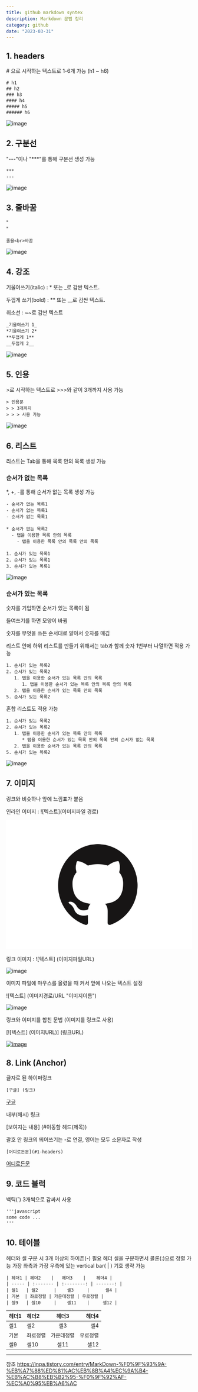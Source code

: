 ```yaml
---
title: github markdown syntex
description: Markdown 문법 정리
category: github
date: "2023-03-31"
---
```


## 1. headers

\# 으로 시작하는 텍스트로 1-6개 가능 (h1 ~ h6)

```
# h1
## h2
### h3
#### h4
##### h5
###### h6
```

![image](https://img1.daumcdn.net/thumb/R1280x0/?scode=mtistory2&fname=https%3A%2F%2Fblog.kakaocdn.net%2Fdn%2FIOzmy%2Fbtr7d8qRKov%2FiXZSIKWKSOiAtliDzN63vK%2Fimg.png)

## 2. 구분선

"---"이나 "\*\*\*"를 통해 구분선 생성 가능

```
***
---
```

![image](https://img1.daumcdn.net/thumb/R1280x0/?scode=mtistory2&fname=https%3A%2F%2Fblog.kakaocdn.net%2Fdn%2FbgcFby%2Fbtr7dx5ZjTh%2FlEqZkNRdg7rLooCPmMFZW0%2Fimg.png)

## 3. 줄바꿈

"<br>"

```
줄을<br>바꿈
```

![image](https://img1.daumcdn.net/thumb/R1280x0/?scode=mtistory2&fname=https%3A%2F%2Fblog.kakaocdn.net%2Fdn%2Fc8z1Q4%2Fbtr7fs3s9fI%2FhLPfWRYRfKMIC2tUvU8531%2Fimg.png)

## 4. 강조

기울여쓰기(italic) : \* 또는 \_로 감싼 텍스트.

두껍게 쓰기(bold) : \*\* 또는 \_\_로 감싼 텍스트.

취소선 : ~~로 감싼 텍스트

```
_기울여쓰기 1_
*기울여쓰기 2*
**두껍게 1**
__두껍게 2__
```

![image](https://img1.daumcdn.net/thumb/R1280x0/?scode=mtistory2&fname=https%3A%2F%2Fblog.kakaocdn.net%2Fdn%2Fbu2sXJ%2Fbtr7dNgeNxn%2FcCfQQ9PumZ7OzrH2KeXq5K%2Fimg.png)

## 5. 인용

\>로 시작하는 텍스트로 >>>와 같이 3개까지 사용 가능

```
> 인용문
> > 3개까지
> > > 사용 가능
```

![image](https://img1.daumcdn.net/thumb/R1280x0/?scode=mtistory2&fname=https%3A%2F%2Fblog.kakaocdn.net%2Fdn%2FbGU0Me%2Fbtr7ghUUjee%2FqgoUnVkdOOkK7Kb5Gq1oPK%2Fimg.png)

## 6. 리스트

리스트는 Tab을 통해 목록 안의 목록 생성 가능

### 순서가 없는 목록

\*, +, -를 통해 순서가 없는 목록 생성 가능

```
- 순서가 없는 목록1
- 순서가 없는 목록1
- 순서가 없는 목록1

* 순서가 없는 목록2
  - 탭을 이용한 목록 안의 목록
    - 탭을 이용한 목록 안의 목록 안의 목록

1. 순서가 있는 목록1
2. 순서가 있는 목록1
3. 순서가 있는 목록1
```

![image](https://img1.daumcdn.net/thumb/R1280x0/?scode=mtistory2&fname=https%3A%2F%2Fblog.kakaocdn.net%2Fdn%2FdQp7i8%2Fbtr7e1ygv06%2FvMIjB3OsI8Q5fAteCTJbF1%2Fimg.png)

### 순서가 있는 목록

숫자를 기입하면 순서가 있는 목록이 됨

들여쓰기를 하면 모양이 바뀜

숫자를 무엇을 쓰든 순서대로 알아서 숫자를 매김

리스트 안에 하위 리스트를 만들기 위해서는 tab과 함께 숫자 1번부터 나열하면 적용 가능

```
1. 순서가 있는 목록2
2. 순서가 있는 목록2
   1. 탭을 이용한 순서가 있는 목록 안의 목록
      1. 탭을 이용한 순서가 있는 목록 안의 목록 안의 목록
   2. 탭을 이용한 순서가 있는 목록 안의 목록
5. 순서가 있는 목록2
```

혼합 리스트도 적용 가능

```
1. 순서가 있는 목록2
2. 순서가 있는 목록2
   1. 탭을 이용한 순서가 있는 목록 안의 목록
      * 탭을 이용한 순서가 있는 목록 안의 목록 안의 순서가 없는 목록
   2. 탭을 이용한 순서가 있는 목록 안의 목록
5. 순서가 있는 목록2
```

![image](https://img1.daumcdn.net/thumb/R1280x0/?scode=mtistory2&fname=https%3A%2F%2Fblog.kakaocdn.net%2Fdn%2FlhYHi%2Fbtr7dPd52Gh%2FY87O8eblzYL1LiuEiIdMik%2Fimg.png)

## 7. 이미지

링크와 비슷하나 앞에 느낌표가 붙음

인라인 이미지 : ![텍스트](이미지파일 경로)

![image]("./../../../../public/images/cards/GITHUB.png)

링크 이미지 : ![텍스트] (이미지파일URL)

![image](https://img1.daumcdn.net/thumb/C428x428/?scode=mtistory2&fname=https%3A%2F%2Ftistory1.daumcdn.net%2Ftistory%2F5148697%2Fattach%2Fc60c2213f3984f0b9da48413e3fa277e)

이미지 파일에 마우스를 올렸을 때 커서 앞에 나오는 텍스트 설정

![텍스트] (이미지경로/URL "이미지이름")

![image](https://img1.daumcdn.net/thumb/C428x428/?scode=mtistory2&fname=https%3A%2F%2Ftistory1.daumcdn.net%2Ftistory%2F5148697%2Fattach%2Fc60c2213f3984f0b9da48413e3fa277e "이미지지롱")

링크와 이미지를 합친 문법 (이미지를 링크로 사용)

[![텍스트] (이미지URL)] (링크URL)

[![image](https://img1.daumcdn.net/thumb/C428x428/?scode=mtistory2&fname=https%3A%2F%2Ftistory1.daumcdn.net%2Ftistory%2F5148697%2Fattach%2Fc60c2213f3984f0b9da48413e3fa277e)](https://lee-yo-han.github.io/github-token-expired)

## 8. Link (Anchor)

글자로 된 하이퍼링크

```
[구글] (링크)
```

[구글](https://www.google.com/)

내부(해시) 링크

[보여지는 내용] (#이동할 헤드(제목))

괄호 안 링크의 띄어쓰기는 -로 연결, 영어는 모두 소문자로 작성

```
[어디로든문](#1-headers)
```

[어디로든문](#1-headers)

## 9. 코드 블럭

백틱(`) 3개씩으로 감싸서 사용

```
'''javascript
some code ...
'''
```

## 10. 테이블

헤더와 셀 구분 시 3개 이상의 하이픈(-) 필요
헤더 셀을 구분하면서 콜론(:)으로 정렬 가능
가장 좌측과 가장 우측에 있는 vertical bar( | ) 기호 생략 가능

```
| 헤더1 | 헤더2    |   헤더3    |    헤더4 |
| ----- | :------- | :--------: | -------: |
| 셀1   | 셀2      |    셀3     |      셀4 |
| 기본  | 좌로정렬 | 가운데정렬 | 우로정렬 |
| 셀9   | 셀10     |    셀11    |     셀12 |
```

| 헤더1 | 헤더2    |   헤더3    |    헤더4 |
| ----- | :------- | :--------: | -------: |
| 셀1   | 셀2      |    셀3     |      셀4 |
| 기본  | 좌로정렬 | 가운데정렬 | 우로정렬 |
| 셀9   | 셀10     |    셀11    |     셀12 |

---

참조 https://inpa.tistory.com/entry/MarkDown-%F0%9F%93%9A-%EB%A7%88%ED%81%AC%EB%8B%A4%EC%9A%B4-%EB%AC%B8%EB%B2%95-%F0%9F%92%AF-%EC%A0%95%EB%A6%AC
